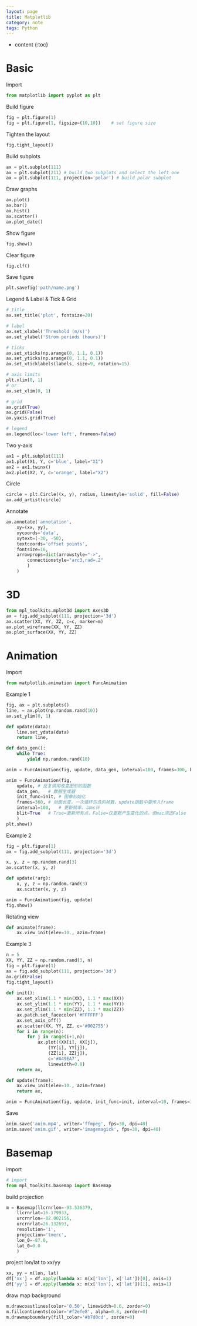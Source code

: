 ```yaml
---
layout: page
title: Matplotlib
category: note
tags: Python
---
```


* content
{:toc}

# Basic

Import

```python
from matplotlib import pyplot as plt
```

Build figure

```python
fig = plt.figure(1)
fig = plt.figure(1, figsize=(10,10))	# set figure size
```

Tighten the layout

```python
fig.tight_layout()
```

Build subplots

```python
ax = plt.subplot(111)
ax = plt.subplot(211) # build two subplots and select the left one
ax = plt.subplot(111, projection='polar') # build polar subplot
```

Draw graphs

```python
ax.plot()
ax.bar()
ax.hist()
ax.scatter()
ax.plot_date()
```

Show figure

```python
fig.show()
```

Clear figure

```python
fig.clf()
```

Save figure

```python
plt.savefig('path/name.png')
```

Legend & Label & Tick & Grid

```python
# title
ax.set_title('plot', fontsize=20)

# label
ax.set_xlabel('Threshold (m/s)')
ax.set_ylabel('Strom periods (hours)')

# ticks
ax.set_xticks(np.arange(0, 1.1, 0.1))
ax.set_yticks(np.arange(0, 1.1, 0.1))
ax.set_xticklabels(labels, size=9, rotation=15)

# axis limits
plt.xlim(0, 1)
# or
ax.set_xlim(0, 1)

# grid
ax.grid(True)
ax.grid(False)
ax.yaxis.grid(True)

# legend
ax.legend(loc='lower left', frameon=False)
```

Two y-axis

```python
ax1 = plt.subplot(111)
ax1.plot(X1, Y, c='blue', label="X1")
ax2 = ax1.twinx()
ax2.plot(X2, Y, c='orange', label="X2")
```

Circle

```python
circle = plt.Circle((x, y), radius, linestyle='solid', fill=False)
ax.add_artist(circle)
```

Annotate

```python
ax.annotate('annotation',
	xy=(xx, yy),
    xycoords='data',
    xytext=(-30, -50),
    textcoords='offset points',
    fontsize=16,
    arrowprops=dict(arrowstyle="->",
        connectionstyle="arc3,rad=.2"
        )
    )
```

# 3D

```python
from mpl_toolkits.mplot3d import Axes3D
ax = fig.add_subplot(111, projection='3d')
ax.scatter(XX, YY, ZZ, c=c, marker=m)
ax.plot_wireframe(XX, YY, ZZ)
ax.plot_surface(XX, YY, ZZ)
```

# Animation

Import
```python
from matplotlib.animation import FuncAnimation
```

Example 1
```python
fig, ax = plt.subplots()
line, = ax.plot(np.random.rand(10))
ax.set_ylim(0, 1)

def update(data):
    line.set_ydata(data)
    return line,

def data_gen():
    while True:
        yield np.random.rand(10)

anim = FuncAnimation(fig, update, data_gen, interval=100, frames=300, blit=True)

anim = FuncAnimation(fig,
    update, # 反复调用改变图形的函数
    data_gen,   # 数据生成器
    init_func=init, # 图像初始化
    frames=360, # 动画长度，一次循环包含的帧数，update函数中要传入frame
    interval=100,   # 更新频率，以ms计
    blit=True   # True=更新所有点，False=仅更新产生变化的点，但mac须选False
    )
plt.show()
```

Example 2
```python
fig = plt.figure(1)
ax = fig.add_subplot(111, projection='3d')

x, y, z = np.random.rand(3)
ax.scatter(x, y, z)

def update(*arg):
    x, y, z = np.random.rand(3)
    ax.scatter(x, y, z)

anim = FuncAnimation(fig, update)
fig.show()
```


Rotating view
```python
def animate(frame):
    ax.view_init(elev=10., azim=frame)
```

Example 3

```python
n = 5
XX, YY, ZZ = np.random.rand(3, n)
fig = plt.figure(1)
ax = fig.add_subplot(111, projection='3d')
ax.grid(False)
fig.tight_layout()
    
def init():
    ax.set_xlim(1.1 * min(XX), 1.1 * max(XX))
    ax.set_ylim(1.1 * min(YY), 1.1 * max(YY))
    ax.set_zlim(1.1 * min(ZZ), 1.1 * max(ZZ))
    ax.patch.set_facecolor('#FFFFFF')
    ax.set_axis_off()
    ax.scatter(XX, YY, ZZ, c='#002755')
    for i in range(n):
        for j in range(i+1,n):
            ax.plot((XX[i], XX[j]), 
                (YY[i], YY[j]), 
                (ZZ[i], ZZ[j]), 
                c='#A49EA7',
                linewidth=0.8)
    return ax,

def update(frame):
    ax.view_init(elev=10., azim=frame)
    return ax,

anim = FuncAnimation(fig, update, init_func=init, interval=10, frames=360)
```



Save

```python
anim.save('anim.mp4', writer='ffmpeg', fps=30, dpi=40)
anim.save('anim.gif', writer='imagemagick', fps=30, dpi=40)
```

# Basemap

import
```python
# import
from mpl_toolkits.basemap import Basemap
```

build projection
```python
m = Basemap(llcrnrlon=-93.536379,
	llcrnrlat=16.179933,
    urcrnrlon=-82.002156,
    urcrnrlat=26.132693,
    resolution='i',
    projection='tmerc',
    lon_0=-87.0,
    lat_0=0.0
    )
```

project lon/lat to xx/yy
```python
xx, yy = m(lon, lat)
df['xx'] = df.apply(lambda x: m(x['lon'], x['lat'])[0], axis=1)
df['yy'] = df.apply(lambda x: m(x['lon'], x['lat'])[1], axis=1)
```

draw map background
```python
m.drawcoastlines(color='0.50', linewidth=0.6, zorder=0)
m.fillcontinents(color='#f2efe8', alpha=0.8, zorder=0)
m.drawmapboundary(fill_color='#b7d0cd', zorder=0)
```

